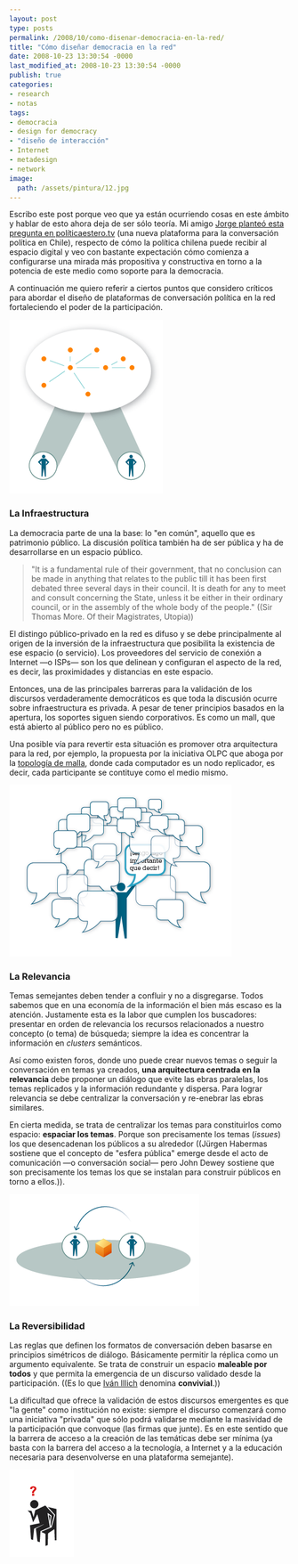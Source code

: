 ```yaml
---
layout: post
type: posts
permalink: /2008/10/como-disenar-democracia-en-la-red/
title: "Cómo diseñar democracia en la red"
date: 2008-10-23 13:30:54 -0000
last_modified_at: 2008-10-23 13:30:54 -0000
publish: true
categories:
- research
- notas
tags:
- democracia
- design for democracy
- "diseño de interacción"
- Internet
- metadesign
- network
image:
  path: /assets/pintura/12.jpg
---
```

Escribo este post porque veo que ya están ocurriendo cosas en este ámbito y hablar de esto ahora deja de ser sólo teoría. Mi amigo [Jorge planteó esta pregunta en políticaestero.tv](http://www.politicastereo.tv/debates.php "Debates de Política Stereo") (una nueva plataforma para la conversación política en Chile), respecto de cómo la política chilena puede recibir al espacio digital y veo con bastante expectación cómo comienza a configurarse una mirada más propositiva y constructiva en torno a la potencia de este medio como soporte para la democracia.

A continuación me quiero referir a ciertos puntos que considero críticos para abordar el diseño de plataformas de conversación política en la red fortaleciendo el poder de la participación.

![](/assets/uploads/2008/10/conversacion-en-red1.png)

### La Infraestructura

La democracia parte de una la base: lo "en común", aquello que es patrimonio público. La discusión política también ha de ser pública y ha de desarrollarse en un espacio público.

> "It is a fundamental rule of their government, that no conclusion can be made in anything that relates to the public till it has been first debated three several days in their council. It is death for any to meet and consult concerning the State, unless it be either in their ordinary council, or in the assembly of the whole body of the people." ((Sir Thomas More. Of their Magistrates, Utopia))

El distingo público-privado en la red es difuso y se debe principalmente al origen de la inversión de la infraestructura que posibilita la existencia de ese espacio (o servicio). Los proveedores del servicio de conexión a Internet —o ISPs— son los que delinean y configuran el aspecto de la red, es decir, las proximidades y distancias en este espacio.

Entonces, una de las principales barreras para la validación de los discursos verdaderamente democráticos es que toda la discusión ocurre sobre infraestructura es privada. A pesar de tener principios basados en la apertura, los soportes siguen siendo corporativos. Es como un mall, que está abierto al público pero no es público.

Una posible vía para revertir esta situación es promover otra arquitectura para la red, por ejemplo, la propuesta por la iniciativa OLPC que aboga por la [topología de malla](http://es.wikipedia.org/wiki/Topolog%C3%ADa_en_malla "Topología de Malla en Wikipedia"), donde cada computador es un nodo replicador, es decir, cada participante se contituye como el medio mismo.

![](/assets/uploads/2008/10/relevancia1.png)

### La Relevancia

Temas semejantes deben tender a confluir y no a disgregarse. Todos sabemos que en una economía de la información el bien más escaso es la atención. Justamente esta es la labor que cumplen los buscadores: presentar en orden de relevancia los recursos relacionados a nuestro concepto (o tema) de búsqueda; siempre la idea es concentrar la información en _clusters_ semánticos.

Así como existen foros, donde uno puede crear nuevos temas o seguir la conversación en temas ya creados, **una arquitectura centrada en la relevancia** debe proponer un diálogo que evite las ebras paralelas, los temas replicados y la información redundante y dispersa. Para lograr relevancia se debe centralizar la conversación y re-enebrar las ebras similares.

En cierta medida, se trata de centralizar los temas para constituirlos como espacio: **espaciar los temas**. Porque son precisamente los temas (_issues_) los que desencadenan los públicos a su alrededor ((Jürgen Habermas sostiene que el concepto de "esfera pública" emerge desde el acto de comunicación —o conversación social— pero John Dewey sostiene que son precisamente los temas los que se instalan para construir públicos en torno a ellos.)).

![](/assets/uploads/2008/10/reversibilidad1.png)

### La Reversibilidad

Las reglas que definen los formatos de conversación deben basarse en principios simétricos de diálogo. Básicamente permitir la réplica como un argumento equivalente. Se trata de construir un espacio **maleable por todos** y que permita la emergencia de un discurso validado desde la participación. ((Es lo que [Iván Illich](http://www.davidbourguignon.net/writings/tools-for-conviviality.html "Tools for Conviviality") denomina **convivial**.))

La dificultad que ofrece la validación de estos discursos emergentes es que "la gente" como institución no existe: siempre el discurso comenzará como una iniciativa "privada" que sólo podrá validarse mediante la masividad de la participación que convoque (las firmas que junte). Es en este sentido que la barrera de acceso a la creación de las temáticas debe ser mínima (ya basta con la barrera del acceso a la tecnología, a Internet y a la educación necesaria para desenvolverse en una plataforma semejante).

![](/assets/uploads/2008/10/conclusiones1.png)
